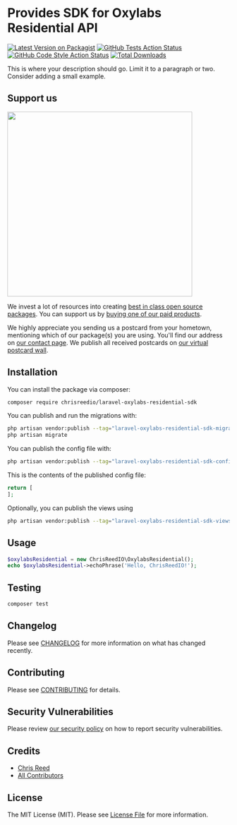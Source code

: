 # Provides SDK for Oxylabs Residential API

[![Latest Version on Packagist](https://img.shields.io/packagist/v/chrisreedio/laravel-oxylabs-residential-sdk.svg?style=flat-square)](https://packagist.org/packages/chrisreedio/laravel-oxylabs-residential-sdk)
[![GitHub Tests Action Status](https://img.shields.io/github/actions/workflow/status/chrisreedio/laravel-oxylabs-residential-sdk/run-tests.yml?branch=main&label=tests&style=flat-square)](https://github.com/chrisreedio/laravel-oxylabs-residential-sdk/actions?query=workflow%3Arun-tests+branch%3Amain)
[![GitHub Code Style Action Status](https://img.shields.io/github/actions/workflow/status/chrisreedio/laravel-oxylabs-residential-sdk/fix-php-code-style-issues.yml?branch=main&label=code%20style&style=flat-square)](https://github.com/chrisreedio/laravel-oxylabs-residential-sdk/actions?query=workflow%3A"Fix+PHP+code+style+issues"+branch%3Amain)
[![Total Downloads](https://img.shields.io/packagist/dt/chrisreedio/laravel-oxylabs-residential-sdk.svg?style=flat-square)](https://packagist.org/packages/chrisreedio/laravel-oxylabs-residential-sdk)

This is where your description should go. Limit it to a paragraph or two. Consider adding a small example.

## Support us

[<img src="https://github-ads.s3.eu-central-1.amazonaws.com/laravel-oxylabs-residential-sdk.jpg?t=1" width="419px" />](https://spatie.be/github-ad-click/laravel-oxylabs-residential-sdk)

We invest a lot of resources into creating [best in class open source packages](https://spatie.be/open-source). You can support us by [buying one of our paid products](https://spatie.be/open-source/support-us).

We highly appreciate you sending us a postcard from your hometown, mentioning which of our package(s) you are using. You'll find our address on [our contact page](https://spatie.be/about-us). We publish all received postcards on [our virtual postcard wall](https://spatie.be/open-source/postcards).

## Installation

You can install the package via composer:

```bash
composer require chrisreedio/laravel-oxylabs-residential-sdk
```

You can publish and run the migrations with:

```bash
php artisan vendor:publish --tag="laravel-oxylabs-residential-sdk-migrations"
php artisan migrate
```

You can publish the config file with:

```bash
php artisan vendor:publish --tag="laravel-oxylabs-residential-sdk-config"
```

This is the contents of the published config file:

```php
return [
];
```

Optionally, you can publish the views using

```bash
php artisan vendor:publish --tag="laravel-oxylabs-residential-sdk-views"
```

## Usage

```php
$oxylabsResidential = new ChrisReedIO\OxylabsResidential();
echo $oxylabsResidential->echoPhrase('Hello, ChrisReedIO!');
```

## Testing

```bash
composer test
```

## Changelog

Please see [CHANGELOG](CHANGELOG.md) for more information on what has changed recently.

## Contributing

Please see [CONTRIBUTING](CONTRIBUTING.md) for details.

## Security Vulnerabilities

Please review [our security policy](../../security/policy) on how to report security vulnerabilities.

## Credits

- [Chris Reed](https://github.com/chrisreedio)
- [All Contributors](../../contributors)

## License

The MIT License (MIT). Please see [License File](LICENSE.md) for more information.
